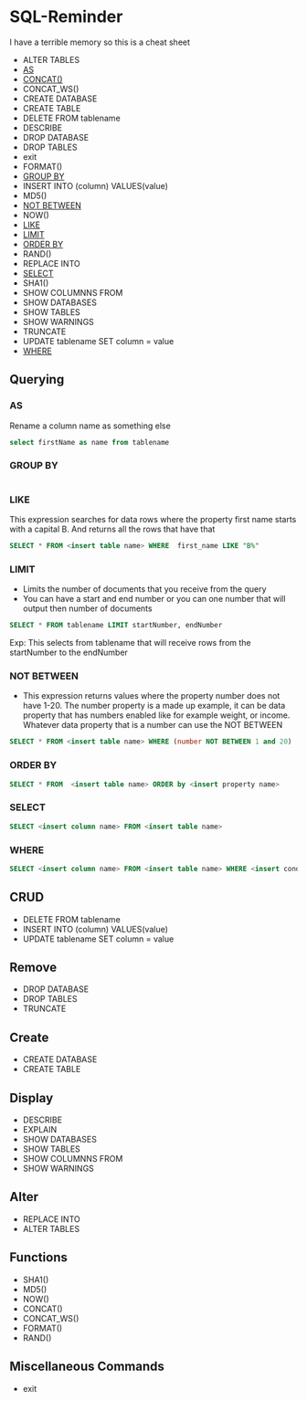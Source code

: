 # SQL-Reminder
I have a terrible memory so this is a cheat sheet



- ALTER TABLES
- [AS][as]
- [CONCAT()][concat]
- CONCAT_WS()
- CREATE DATABASE
- CREATE TABLE
- DELETE FROM tablename  
- DESCRIBE
- DROP DATABASE
- DROP TABLES
- exit
- FORMAT()
- [GROUP BY][group]
- INSERT INTO (column) VALUES(value)
- MD5()
- [NOT BETWEEN][not-between]
- NOW()
- [LIKE][like]
- [LIMIT][limit]
- [ORDER BY][order]
- RAND()
- REPLACE INTO
- [SELECT][select]  
- SHA1()
- SHOW COLUMNNS FROM
- SHOW DATABASES
- SHOW TABLES
- SHOW WARNINGS
- TRUNCATE
- UPDATE tablename SET column = value
- [WHERE][where]

[as]:#as
[concat]:#concat
[group]:#group_by
[like]:#like
[limit]:#limit
[not-between]:#not-between
[order]:#order-by
[select]:#select
[where]:#where






## Querying

###  AS
Rename a column name as something else
```sql
select firstName as name from tablename
```
### GROUP BY
```sql

```
### LIKE
This expression searches for data rows where the property first name starts
with a capital B. And returns all the rows that have that
```sql
SELECT * FROM <insert table name> WHERE  first_name LIKE "B%"
```

### LIMIT
- Limits the number of documents that you receive from the query
- You can have a start and end number or you can one number that will output then number of documents
```sql
SELECT * FROM tablename LIMIT startNumber, endNumber
```
Exp: This selects from tablename that will receive rows from the startNumber to the endNumber

### NOT BETWEEN
-  This expression returns values where the property number does not have 1-20.
        The number property is a made up example, it can be data property that has numbers
        enabled like for example weight, or income. Whatever data property that is a
        number can use the NOT BETWEEN
```sql
SELECT * FROM <insert table name> WHERE (number NOT BETWEEN 1 and 20)
```

### ORDER BY

```sql
SELECT * FROM  <insert table name> ORDER by <insert property name>
```

### SELECT

```sql
SELECT <insert column name> FROM <insert table name>
```

### WHERE

```sql
SELECT <insert column name> FROM <insert table name> WHERE <insert conditions>
```


## CRUD

- DELETE FROM tablename
- INSERT INTO (column) VALUES(value)
- UPDATE tablename SET column = value

## Remove

- DROP DATABASE
- DROP TABLES
- TRUNCATE


## Create

- CREATE DATABASE
- CREATE TABLE



## Display

- DESCRIBE
- EXPLAIN
- SHOW DATABASES
- SHOW TABLES
- SHOW COLUMNNS FROM
- SHOW WARNINGS

## Alter

- REPLACE INTO
- ALTER TABLES

## Functions

- SHA1()
- MD5()
- NOW()
- CONCAT()
- CONCAT_WS()
- FORMAT()
- RAND()

## Miscellaneous Commands

- exit
